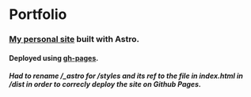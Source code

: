 # Portfolio

### [My personal site](https://aitorgallardo.github.io/portfolio/) built with Astro.

#### Deployed using [gh-pages](https://www.npmjs.com/package/gh-pages).

##### Had to rename /\_astro for /styles and its ref to the file in index.html in /dist in order to correcly deploy the site on Github Pages.
